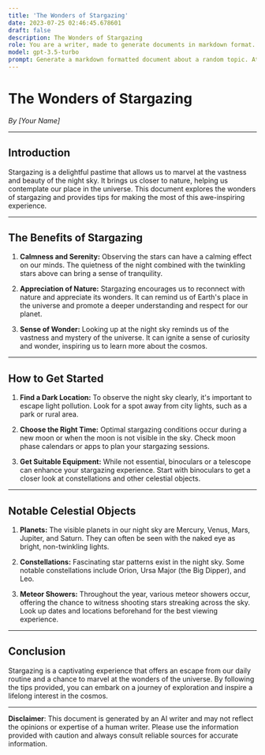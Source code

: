 ```yaml
---
title: 'The Wonders of Stargazing'
date: 2023-07-25 02:46:45.678601
draft: false
description: The Wonders of Stargazing
role: You are a writer, made to generate documents in markdown format. It is very important that all of the documents you generate are in valid markdown format.
model: gpt-3.5-turbo
prompt: Generate a markdown formatted document about a random topic. At the bottom, include a disclaimer explaining that the document was generated by you. The first line of the document should be the title. Make sure that the entire document is in proper markdown format, using a mix of various tags to make the document visually appealing.
---
```


# The Wonders of Stargazing

*By [Your Name]*

---

## Introduction

Stargazing is a delightful pastime that allows us to marvel at the vastness and beauty of the night sky. It brings us closer to nature, helping us contemplate our place in the universe. This document explores the wonders of stargazing and provides tips for making the most of this awe-inspiring experience.

---

## The Benefits of Stargazing

1. **Calmness and Serenity:** Observing the stars can have a calming effect on our minds. The quietness of the night combined with the twinkling stars above can bring a sense of tranquility.

2. **Appreciation of Nature:** Stargazing encourages us to reconnect with nature and appreciate its wonders. It can remind us of Earth's place in the universe and promote a deeper understanding and respect for our planet.

3. **Sense of Wonder:** Looking up at the night sky reminds us of the vastness and mystery of the universe. It can ignite a sense of curiosity and wonder, inspiring us to learn more about the cosmos.

---

## How to Get Started

1. **Find a Dark Location:** To observe the night sky clearly, it's important to escape light pollution. Look for a spot away from city lights, such as a park or rural area.

2. **Choose the Right Time:** Optimal stargazing conditions occur during a new moon or when the moon is not visible in the sky. Check moon phase calendars or apps to plan your stargazing sessions.

3. **Get Suitable Equipment:** While not essential, binoculars or a telescope can enhance your stargazing experience. Start with binoculars to get a closer look at constellations and other celestial objects.

---

## Notable Celestial Objects

1. **Planets:** The visible planets in our night sky are Mercury, Venus, Mars, Jupiter, and Saturn. They can often be seen with the naked eye as bright, non-twinkling lights.

2. **Constellations:** Fascinating star patterns exist in the night sky. Some notable constellations include Orion, Ursa Major (the Big Dipper), and Leo.

3. **Meteor Showers:** Throughout the year, various meteor showers occur, offering the chance to witness shooting stars streaking across the sky. Look up dates and locations beforehand for the best viewing experience.

---

## Conclusion

Stargazing is a captivating experience that offers an escape from our daily routine and a chance to marvel at the wonders of the universe. By following the tips provided, you can embark on a journey of exploration and inspire a lifelong interest in the cosmos.

---

**Disclaimer**: This document is generated by an AI writer and may not reflect the opinions or expertise of a human writer. Please use the information provided with caution and always consult reliable sources for accurate information.